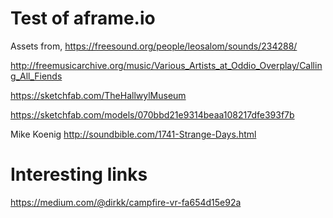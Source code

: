 # Test of aframe.io

Assets from,
https://freesound.org/people/leosalom/sounds/234288/


http://freemusicarchive.org/music/Various_Artists_at_Oddio_Overplay/Calling_All_Fiends

https://sketchfab.com/TheHallwylMuseum

https://sketchfab.com/models/070bbd21e9314beaa108217dfe393f7b

Mike Koenig
http://soundbible.com/1741-Strange-Days.html

# Interesting links

https://medium.com/@dirkk/campfire-vr-fa654d15e92a